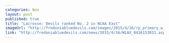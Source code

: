 ```yaml
---
categories: box
layout: post
published: true
title: "Lacrosse: Devils ranked No. 2 in NCAA East"
imageUrl: "http://fredoniabluedevils.com/images/2015/4/16/rp_primary_w_lacrosse_hr.jpg"
link: "http://fredoniabluedevils.com/news/2015/4/16/WLAX_0416153031.aspx"
---
```


